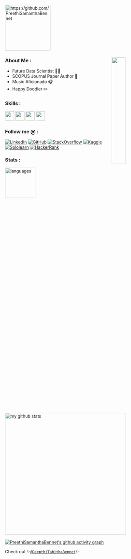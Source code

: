 <p align="left"> <img src="https://komarev.com/ghpvc/?username=PreethiSamanthaBennet&color=976D9E" alt="https://github.com/PreethiSamanthaBennet" width="150" /> </p>

### About Me :   <img src="https://user-images.githubusercontent.com/82455813/148984181-b174f978-3b60-48d7-b980-d5b0c0fc6f9b.gif" height="30%" width="30%" align="right">

* Future Data Scientist 👩‍💻
* SCOPUS Journal Paper Author 📄
* Music Aficionado 🎧
* Happy Doodler ✏️

### Skills :
<img src="https://img.shields.io/badge/-C-976D9E?style=for-the-badge&logo=c&logoColor=ffffff" height="30">   <img src="https://img.shields.io/badge/-C++-976D9E?style=for-the-badge&logo=c%2B%2B&logoColor=ffffff" height="30">   <img src="http://img.shields.io/badge/-Python-976D9E?style=for-the-badge&logo=python&logoColor=ffffff" height="30">   <img src="http://img.shields.io/badge/-WordPress-976D9E?style=for-the-badge&logo=wordpress&logoColor=ffffff" height="30"> 

### Follow me @ :   
[![LinkedIn](https://img.shields.io/badge/-LinkedIn-976D9E?style=for-the-badge&logo=linkedin&logoColor=ffffff)](https://www.linkedin.com/in/preethi-samantha-bennet-33668822a)
[![GitHub](https://img.shields.io/badge/-GitHub-976D9E?style=for-the-badge&logo=github&logoColor=ffffff)](https://github.com/PreethiSamanthaBennet)
[![StackOverflow](https://img.shields.io/badge/-StackOverflow-976D9E?style=for-the-badge&logo=stackoverflow&logoColor=ffffff)](https://stackoverflow.com/users/17112314/preethisamanthabennet)
[![Kaggle](https://img.shields.io/badge/-Kaggle-976D9E?style=for-the-badge&logo=kaggle&logoColor=ffffff)](https://www.kaggle.com/preethibennet)
[![Sololearn](https://img.shields.io/badge/-Sololearn-976D9E?style=for-the-badge&logo=sololearn&logoColor=ffffff)](https://www.sololearn.com/Profile/17994358/?ref=app) 
[![HackerRank](https://img.shields.io/badge/-HackerRank-976D9E?style=for-the-badge&logo=hackerrank&logoColor=ffffff)](https://www.hackerrank.com/preethibennet)

### Stats : 
<p> <img src="https://github-readme-stats.vercel.app/api/top-langs/?username=PreethiSamanthaBennet&layout=compact&theme=radical" alt="languages" height="100"> </p>

<p> <img src="https://github-readme-stats.vercel.app/api?username=PreethiSamanthaBennet&show_icons=true&theme=radical&include_all_commits=true" alt="my github stats" width="400"/>&nbsp; </p>

[![PreethiSamanthaBennet's github activity graph](https://activity-graph.herokuapp.com/graph?username=PreethiSamanthaBennet&theme=redical&hide_title=true)](https://github.com/PreethiSamanthaBennet/github-readme-activity-graph)

Check out ✨[`@DeepthiTabithaBennet`](https://github.com/DeepthiTabithaBennet)✨

<!--
**PreethiSamanthaBennet/PreethiSamanthaBennet** is a ✨ _special_ ✨ repository because its `README.md` (this file) appears on your GitHub profile.

Here are some ideas to get you started:

- 🔭 I’m currently working on ...
- 🌱 I’m currently learning ...
- 👯 I’m looking to collaborate on ...
- 🤔 I’m looking for help with ...
- 💬 Ask me about ...
- 📫 How to reach me: ...
- 😄 Pronouns: ...
- ⚡ Fun fact: ...
-->
